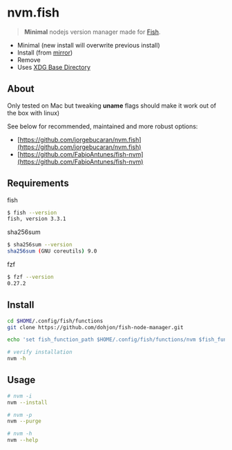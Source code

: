 # nvm.fish

> **Minimal** nodejs version manager made for [Fish](https://fishshell.com).

- Minimal (new install will overwrite previous install)
- Install (from [mirror](https://nodejs.org/dist))
- Remove
- Uses [XDG Base Directory](https://specifications.freedesktop.org/basedir-spec/basedir-spec-latest.html)

## About

Only tested on Mac but tweaking **uname** flags should make it work out of the box with linux)

See below for recommended, maintained and more robust options:

- [https://github.com/jorgebucaran/nvm.fish](https://github.com/jorgebucaran/nvm.fish)
- [https://github.com/FabioAntunes/fish-nvm](https://github.com/FabioAntunes/fish-nvm)

## Requirements

fish

```sh
$ fish --version
fish, version 3.3.1
```

sha256sum

```sh
$ sha256sum --version
sha256sum (GNU coreutils) 9.0
```

fzf

```sh
$ fzf --version
0.27.2
```

## Install

```sh
cd $HOME/.config/fish/functions
git clone https://github.com/dohjon/fish-node-manager.git
```

```sh
echo 'set fish_function_path $HOME/.config/fish/functions/nvm $fish_function_path' >> $HOME/.config/fish/config.fish
```

```sh
# verify installation
nvm -h
```

## Usage

```sh
# nvm -i
nvm --install
```

```sh
# nvm -p
nvm --purge
```

```sh
# nvm -h
nvm --help
```
